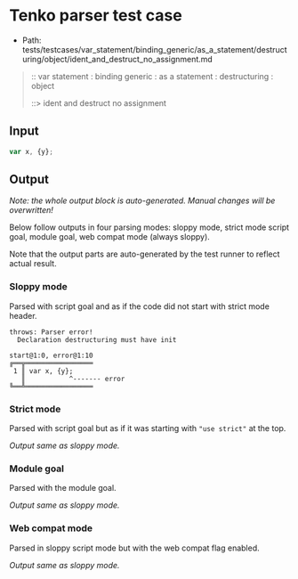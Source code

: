 # Tenko parser test case

- Path: tests/testcases/var_statement/binding_generic/as_a_statement/destructuring/object/ident_and_destruct_no_assignment.md

> :: var statement : binding generic : as a statement : destructuring : object
>
> ::> ident and destruct no assignment

## Input

`````js
var x, {y};
`````

## Output

_Note: the whole output block is auto-generated. Manual changes will be overwritten!_

Below follow outputs in four parsing modes: sloppy mode, strict mode script goal, module goal, web compat mode (always sloppy).

Note that the output parts are auto-generated by the test runner to reflect actual result.

### Sloppy mode

Parsed with script goal and as if the code did not start with strict mode header.

`````
throws: Parser error!
  Declaration destructuring must have init

start@1:0, error@1:10
╔══╦═════════════════
 1 ║ var x, {y};
   ║           ^------- error
╚══╩═════════════════

`````

### Strict mode

Parsed with script goal but as if it was starting with `"use strict"` at the top.

_Output same as sloppy mode._

### Module goal

Parsed with the module goal.

_Output same as sloppy mode._

### Web compat mode

Parsed in sloppy script mode but with the web compat flag enabled.

_Output same as sloppy mode._
